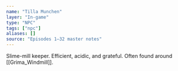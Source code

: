 ```yaml
---
name: "Tilla Munchen"
layer: "In-game"
type: "NPC"
tags: ["npc"]
aliases: []
source: "Episodes 1–32 master notes"
---
```

Slime-mill keeper. Efficient, acidic, and grateful. Often found around [[Grima_Windmill]].
